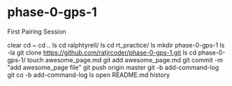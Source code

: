 # phase-0-gps-1
First Pairing Session

  clear
    cd ~
    cd ..
    ls
    cd ralphtyrell/
    ls
    cd rt_practice/
    ls
    mkdir phase-0-gps-1
    ls -la
    git clone https://github.com/ratjrcoder/phase-0-gps-1.git
    ls
    cd phase-0-gps-1/
    touch awesome_page.md
    git add awesome_page.md
    git commit -m "add awesome_page file"
    git push origin master
    git -b add-command-log
    git co -b add-command-log
    ls
    open README.md
    history


